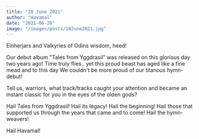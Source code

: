 ```yaml
---
title: "28 June 2021"
author: "Havamal"
date: "2021-06-28"
image: "/images/posts/28June2021.jpg"
---
```


Einherjars and Valkyries of Odins wisdom, heed!

Our debut album "Tales from Yggdrasil" was released on this glorious day two years ago! Time truly flies.. yet this proud beast has aged like a fine mead and to this day We couldn't be more proud of our titanous hymn-debut!

Tell us, warriors, what track/tracks caught your attention and became an instant classic for you in the eyes of the olden gods?

Hail Tales from Yggdrasil! Hail its legacy! Hail the beginning! Hail those that supported us through the years that came and to come! Hail the hymn-weavers!

Hail Havamal!